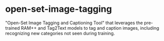 # open-set-image-tagging
"Open-Set Image Tagging and Captioning Tool" that leverages the pre-trained RAM++ and Tag2Text models to tag and caption images, including recognizing new categories not seen during training.
